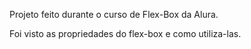 Projeto feito durante o curso de Flex-Box da Alura.

Foi visto as propriedades do flex-box e como utiliza-las.